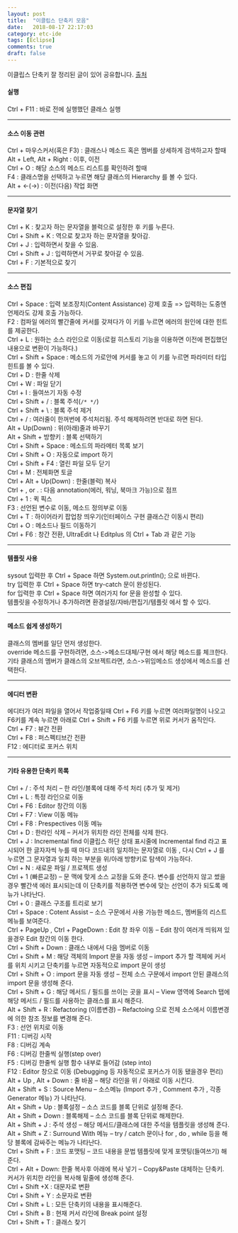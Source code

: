 ```yaml
---
layout: post
title:  "이클립스 단축키 모음"
date:   2018-08-17 22:17:03
category: etc-ide
tags: [Eclipse]
comments: true
draft: false
---
```

이클립스 단축키 잘 정리된 글이 있어 공유합니다. [출처](http://w3devlabs.net/wp/?p=16778)
<!--more-->
#### 실행
Ctrl + F11 : 바로 전에 실행했던 클래스 실행
<hr>

#### 소스 이동 관련
Ctrl + 마우스커서(혹은 F3) : 클래스나 메소드 혹은 멤버를 상세하게 검색하고자 할때  
Alt + Left, Alt + Right : 이후, 이전  
Ctrl + O : 해당 소스의 메소드 리스트를 확인하려 할때  
F4 : 클래스명을 선택하고 누르면 해당 클래스의 Hierarchy 를 볼 수 있다.  
Alt + <-(->) : 이전(다음) 작업 화면  
<hr>

#### 문자열 찾기
Ctrl + K : 찾고자 하는 문자열을 블럭으로 설정한 후 키를 누른다.  
Ctrl + Shift + K : 역으로 찾고자 하는 문자열을 찾아감.  
Ctrl + J : 입력하면서 찾을 수 있음.  
Ctrl + Shift + J : 입력하면서 거꾸로 찾아갈 수 있음.  
Ctrl + F : 기본적으로 찾기  
<hr>

#### 소스 편집
Ctrl + Space : 입력 보조장치(Content Assistance) 강제 호출 => 입력하는 도중엔 언제라도 강제 호출 가능하다.  
F2 : 컴파일 에러의 빨간줄에 커서를 갖져다가 이 키를 누르면 에러의 원인에 대한 힌트를 제공한다.  
Ctrl + L : 원하는 소스 라인으로 이동(로컬 히스토리 기능을 이용하면 이전에 편집했던 내용으로 변환이 가능하다.)  
Ctrl + Shift + Space : 메소드의 가로안에 커서를 놓고 이 키를 누르면 파라미터 타입 힌트를 볼 수 있다.  
Ctrl + D : 한줄 삭제  
Ctrl + W : 파일 닫기  
Ctrl + I : 들여쓰기 자동 수정  
Ctrl + Shift + / : 블록 주석(`/* */`)  
Ctrl + Shift + \ : 블록 주석 제거  
Ctrl + / : 여러줄이 한꺼번에 주석처리됨. 주석 해제하려면 반대로 하면 된다.  
Alt + Up(Down) : 위(아래)줄과 바꾸기  
Alt + Shift + 방향키 : 블록 선택하기  
Ctrl + Shift + Space : 메소드의 파라메터 목록 보기  
Ctrl + Shift + O : 자동으로 import 하기  
Ctrl + Shift + F4 : 열린 파일 모두 닫기  
Ctrl + M : 전체화면 토글  
Ctrl + Alt + Up(Down) : 한줄(블럭) 복사  
Ctrl + , or . : 다음 annotation(에러, 워닝, 북마크 가능)으로 점프  
Ctrl + 1 : 퀵 픽스  
F3 : 선언된 변수로 이동, 메소드 정의부로 이동  
Ctrl + T : 하이어라키 팝업창 띄우기(인터페이스 구현 클래스간 이동시 편리)  
Ctrl + O : 메소드나 필드 이동하기  
Ctrl + F6 : 창간 전환, UltraEdit 나 Editplus 의 Ctrl + Tab 과 같은 기능  
<hr>

#### 템플릿 사용
sysout 입력한 후 Ctrl + Space 하면 System.out.println(); 으로 바뀐다.  
try 입력한 후 Ctrl + Space 하면 try-catch 문이 완성된다.  
for 입력한 후 Ctrl + Space 하면 여러가지 for 문을 완성할 수 있다.  
템플릿을 수정하거나 추가하려면 환경설정/자바/편집기/템플릿 에서 할 수 있다.  
<hr>

#### 메소드 쉽게 생성하기
클래스의 멤버를 일단 먼저 생성한다.  
override 메소드를 구현하려면, 소스->메소드대체/구현 에서 해당 메소드를 체크한다.  
기타 클래스의 멤버가 클래스의 오브젝트라면, 소스->위임메소드 생성에서 메소드를 선택한다.  
<hr>

#### 에디터 변환
에디터가 여러 파일을 열어서 작업중일때 Ctrl + F6 키를 누르면 여러파일명이 나오고 F6키를 계속 누르면 아래로 Ctrl + Shift + F6 키를 누르면 위로 커서가 움직인다.  
Ctrl + F7 : 뷰간 전환  
Ctrl + F8 : 퍼스펙티브간 전환  
F12 : 에디터로 포커스 위치  
<hr>

#### 기타 유용한 단축키 목록
Ctrl + / : 주석 처리 – 한 라인/블록에 대해 주석 처리 (추가 및 제거)   
Ctrl + L : 특정 라인으로 이동  
Ctrl + F6 : Editor 창간의 이동  
Ctrl + F7 : View 이동 메뉴  
Ctrl + F8 : Prespectives 이동 메뉴  
Ctrl + D : 한라인 삭제 – 커서가 위치한 라인 전체를 삭제 한다.  
Ctrl + J : Incremental find 이클립스 하단 상태 표시줄에 Incremental find 라고 표시되어 한 글자자씩 누를 때 마다 코드내의 일치하는 문자열로 이동 , 다시 Ctrl + J 를 누르면 그 문자열과 일치 하는 부분을 위/아래 방향키로 탐색이 가능하다.  
Ctrl + N : 새로운 파일 / 프로젝트 생성  
Ctrl + 1 (빠른교정) – 문 맥에 맞게 소스 교정을 도와 준다. 변수를 선언하지 않고 썼을경우 빨간색 에러 표시되는데 이 단축키를 적용하면 변수에 맞는 선언이 추가 되도록 메뉴가 나타난다.  
Ctrl + 0 : 클래스 구조를 트리로 보기  
Ctrl + Space :  Cotent Assist – 소스 구문에서 사용 가능한 메소드, 멤버들의 리스트 메뉴를 보여준다.  
Ctrl + PageUp , Ctrl + PageDown : Edit 창 좌우 이동 – Edit 창이 여러개 띄워져 있을경우 Edit 창간의 이동 한다.  
Ctrl + Shift + Down : 클래스 내에서 다음 멤버로 이동  
Ctrl + Shift + M : 해당 객체의 Import 문을 자동 생성 – import 추가 할 객체에 커서를 위치 시키고 단축키를 누르면 자동적으로 import 문이 생성   
Ctrl + Shift + O : import 문을 자동 생성 – 전체 소스 구문에서 import 안된 클래스의 import 문을 생성해 준다.   
Ctrl + Shift + G : 해당 메서드 / 필드를 쓰이는 곳을 표시 – View 영역에 Search 탭에 해당 메서드 / 필드를 사용하는 클래스를 표시 해준다.  
Alt + Shift + R : Refactoring (이름변경) – Refactoing 으로 전체 소스에서 이름변경에 의한 참조 정보를 변경해 준다.  
F3 : 선언 위치로 이동  
F11 : 디버깅 시작  
F8 : 디버깅 계속  
F6 : 디버깅 한줄씩 실행(step over)  
F5 : 디버깅 한줄씩 실행 함수 내부로 들어감 (step into)  
F12 : Editor 창으로 이동 (Debugging 등 자동적으로 포커스가 이동 됐을경우 편리)  
Alt + Up , Alt + Down : 줄 바꿈 – 해당 라인을 위 / 아래로 이동 시킨다.  
Alt + Shift + S : Source Menu – 소스메뉴 (Import 추가 , Comment 추가 , 각종 Generator 메뉴) 가 나타난다.  
Alt + Shift + Up : 블록설정 – 소스 코드를 블록 단위로 설정해 준다.  
Alt + Shift + Down : 블록해제 – 소스 코드를 블록 단위로 해제한다.  
Alt + Shift + J : 주석 생성 – 해당 메서드/클래스에 대한 주석을 템플릿을 생성해 준다.  
Alt + Shift + Z : Surround With 메뉴 – try / catch 문이나 for , do , while 등을 해당 블록에 감싸주는 메뉴가 나타난다.  
Ctrl + Shift + F : 코드 포맷팅 – 코드 내용을 문법 템플릿에 맞게 포맷팅(들여쓰기) 해준다.  
Ctrl + Alt + Down: 한줄 복사후 아래에 복사 넣기 – Copy&Paste 대체하는 단축키. 커서가 위치한 라인을 복사해 밑줄에 생성해 준다.  
Ctrl + Shift +X : 대문자로 변환  
Ctrl + Shift + Y : 소문자로 변환  
Ctrl + Shift + L : 모든 단축키의 내용을 표시해준다.  
Ctrl + Shift + B : 현재 커서 라인에 Break point 설정  
Ctrl + Shift + T : 클래스 찾기  
